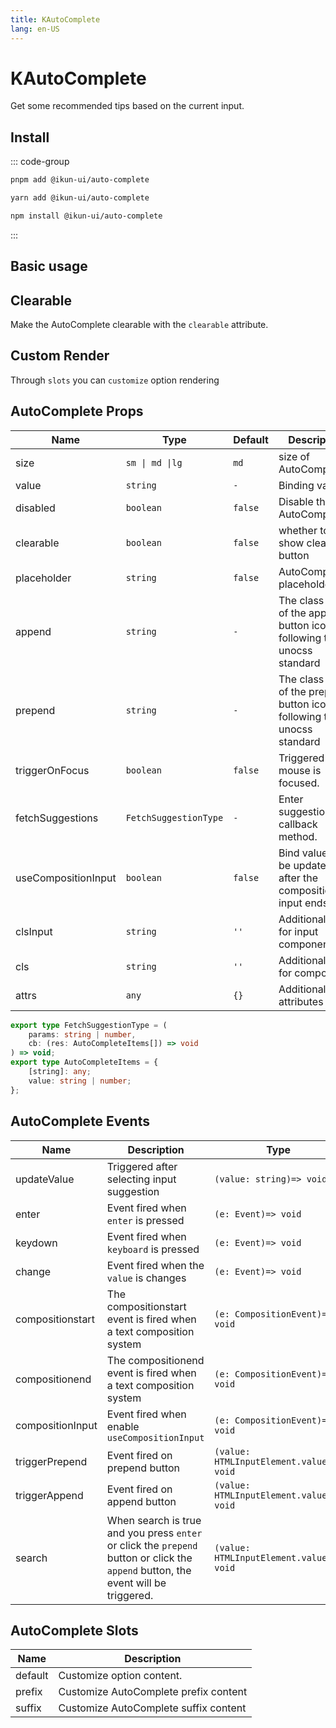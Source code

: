 ```yaml
---
title: KAutoComplete
lang: en-US
---
```


# KAutoComplete

Get some recommended tips based on the current input.

## Install

::: code-group

```bash [pnpm]
pnpm add @ikun-ui/auto-complete
```

```bash [yarn]
yarn add @ikun-ui/auto-complete
```

```bash [npm]
npm install @ikun-ui/auto-complete
```

:::

## Basic usage

<demo src="autocomplete/basic.svelte"  github='AutoComplete'></demo>

## Clearable

Make the AutoComplete clearable with the `clearable` attribute.

<demo src="autocomplete/clearable.svelte"  github='AutoComplete'></demo>

## Custom Render

Through `slots` you can `customize` option rendering

<demo src="autocomplete/custom.svelte"  github='AutoComplete'></demo>

## AutoComplete Props

| Name                | Type                  | Default | Description                                                              |
| ------------------- | --------------------- | ------- | ------------------------------------------------------------------------ |
| size                | `sm \| md \|lg`       | `md`    | size of AutoComplete.                                                    |
| value               | `string`              | `-`     | Binding value                                                            |
| disabled            | `boolean`             | `false` | Disable the AutoComplete                                                 |
| clearable           | `boolean`             | `false` | whether to show clear button                                             |
| placeholder         | `string`              | `false` | AutoComplete's placeholder                                               |
| append              | `string`              | `-`     | The class name of the append button icon, following the unocss standard  |
| prepend             | `string`              | `-`     | The class name of the prepend button icon, following the unocss standard |
| triggerOnFocus      | `boolean`             | `false` | Triggered when mouse is focused.                                         |
| fetchSuggestions    | `FetchSuggestionType` | `-`     | Enter suggestion callback method.                                        |
| useCompositionInput | `boolean`             | `false` | Bind value will be updated after the composition input ends              |
| clsInput            | `string`              | `''`    | Additional class for input component                                     |
| cls                 | `string`              | `''`    | Additional class for component                                           |
| attrs               | `any`                 | `{}`    | Additional attributes                                                    |

```typescript
export type FetchSuggestionType = (
	params: string | number,
	cb: (res: AutoCompleteItems[]) => void
) => void;
export type AutoCompleteItems = {
	[string]: any;
	value: string | number;
};
```

## AutoComplete Events

| Name             | Description                                                                                                                        | Type                                     |
| ---------------- | ---------------------------------------------------------------------------------------------------------------------------------- | ---------------------------------------- |
| updateValue      | Triggered after selecting input suggestion                                                                                         | `(value: string)=> void`                 |
| enter            | Event fired when `enter` is pressed                                                                                                | `(e: Event)=> void`                      |
| keydown          | Event fired when `keyboard` is pressed                                                                                             | `(e: Event)=> void`                      |
| change           | Event fired when the `value` is changes                                                                                            | `(e: Event)=> void`                      |
| compositionstart | The compositionstart event is fired when a text composition system                                                                 | `(e: CompositionEvent)=> void`           |
| compositionend   | The compositionend event is fired when a text composition system                                                                   | `(e: CompositionEvent)=> void`           |
| compositionInput | Event fired when enable `useCompositionInput`                                                                                      | `(e: CompositionEvent)=> void`           |
| triggerPrepend   | Event fired on prepend button                                                                                                      | `(value: HTMLInputElement.value)=> void` |
| triggerAppend    | Event fired on append button                                                                                                       | `(value: HTMLInputElement.value)=> void` |
| search           | When search is true and you press `enter` or click the `prepend` button or click the `append` button, the event will be triggered. | `(value: HTMLInputElement.value)=> void` |

## AutoComplete Slots

| Name    | Description                           |
| ------- | ------------------------------------- |
| default | Customize option content.             |
| prefix  | Customize AutoComplete prefix content |
| suffix  | Customize AutoComplete suffix content |
